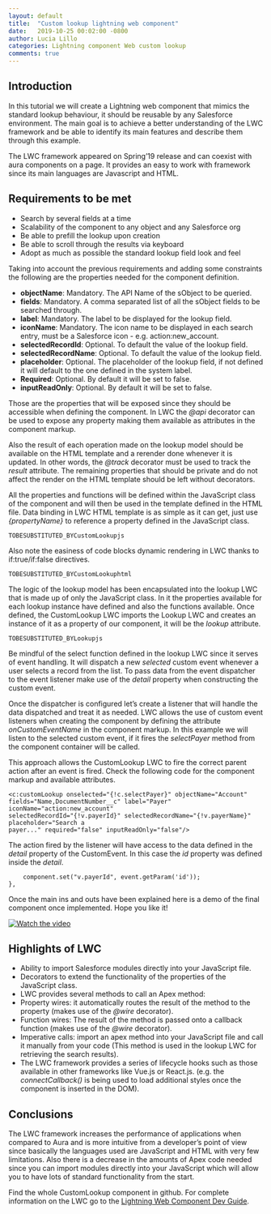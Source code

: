 ```yaml
---
layout: default
title:  "Custom lookup lightning web component"
date:   2019-10-25 00:02:00 -0800
author: Lucia Lillo
categories: Lightning component Web custom lookup
comments: true
---
```


## Introduction
In this tutorial we will create a Lightning web component that mimics the standard lookup behaviour, it should be reusable by any Salesforce environment. The main goal is to achieve a better understanding of the LWC framework and be able to identify its main features and describe them through this example.

The LWC framework appeared on Spring’19 release and can coexist with aura components on a page. It provides an easy to work with framework since its main languages are Javascript and HTML.

## Requirements to be met
- Search by several fields at a time
- Scalability of the component to any object and any Salesforce org
- Be able to prefill the lookup upon creation
- Be able to scroll through the results via keyboard
- Adopt as much as possible the standard lookup field look and feel

Taking into account the previous requirements and adding some constraints the following are the properties needed for the component definition.

- **objectName**: Mandatory. The API Name of the sObject to be queried.
- **fields**: Mandatory. A comma separated list of all the sObject fields to be searched through.
- **label**: Mandatory. The label to be displayed for the lookup field.
- **iconName**: Mandatory. The icon name to be displayed in each search entry, must be a Salesforce icon - e.g. action:new_account.
- **selectedRecordId**: Optional. To default the value of the lookup field.
- **selectedRecordName**: Optional. To default the value of the lookup field.
- **placeholder**: Optional. The placeholder of the lookup field, if not defined it will default to the one defined in the system label.
- **Required**: Optional. By default it will be set to false.
- **inputReadOnly**: Optional. By default it will be set to false.

Those are the properties that will be exposed since they should be accessible when defining the component. In LWC the *@api* decorator can be used to expose any property making them available as attributes in the component markup.

Also the result of each operation made on the lookup model should be available on the HTML template and a rerender done whenever it is updated. In other words, the *@track* decorator must be used to track the *result* attribute. The remaining properties that should be private and do not affect the render on the HTML template should be left without decorators.

All the properties and functions will be defined within the JavaScript class of the component and will then be used in the template defined in the HTML file. Data binding in LWC HTML template is as simple as it can get, just use *{propertyName}* to reference a property defined in the JavaScript class.

`TOBESUBSTITUTED_BYCustomLookupjs`

Also note the easiness of code blocks dynamic rendering in LWC thanks to if:true/if:false directives.

`TOBESUBSTITUTED_BYCustomLookuphtml`

The logic of the lookup model has been encapsulated into the lookup LWC that is made up of only the JavaScript class. In it the properties available for each lookup instance have defined and also the functions available. Once defined, the CustomLookup LWC imports the Lookup LWC and creates an instance of it as a property of our component, it will be the *lookup* attribute.

`TOBESUBSTITUTED_BYLookupjs`

Be mindful of the select function defined in the lookup LWC since it serves of event handling. It will dispatch a new *selected* custom event whenever a user selects a record from the list. To pass data from the event dispatcher to the event listener make use of the *detail* property when constructing the custom event.

Once the dispatcher is configured let’s create a listener that will handle the data dispatched and treat it as needed. LWC allows the use of custom event listeners when creating the component by defining the attribute *onCustomEventName* in the component markup. In this example we will listen to the selected custom event, if it fires the *selectPayer* method from the component container will be called. 

This approach allows the CustomLookup LWC to fire the correct parent action after an event is fired. Check the following code for the component markup and available attributes.

```
<c:customLookup onselected="{!c.selectPayer}" objectName="Account" 
fields="Name,DocumentNumber__c" label="Payer" iconName="action:new_account" 
selectedRecordId="{!v.payerId}" selectedRecordName="{!v.payerName}" placeholder="Search a 
payer..." required="false" inputReadOnly="false"/>
```

The action fired by the listener will have access to the data defined in the *detail* property of the CustomEvent. In this case the *id* property was defined inside the *detail*.

```selectPayer : function(component, event, helper){        
    component.set("v.payerId", event.getParam('id'));
},
```

Once the main ins and outs have been explained here is a demo of the final component once implemented. Hope you like it!


[![Watch the video]({{site.url}}{{site.baseurl}}/pictures/25-10-2019/youtube2.jpg)](http://www.youtube.com/watch?v=pCSnZ2XsC8c "Video")


## Highlights of LWC
- Ability to import Salesforce modules directly into your JavaScript file.
- Decorators to extend the functionality of the properties of the JavaScript class.
- LWC provides several methods to call an Apex method:
- Property wires: it automatically routes the result of the method to the property (makes use of the *@wire* decorator).
- Function wires: The result of the method is passed onto a callback function (makes use of the *@wire* decorator).
- Imperative calls: import an apex method into your JavaScript file and call it manually from your code (This method is used in the lookup LWC for retrieving the search results).
- The LWC framework provides a series of lifecycle hooks such as those available in other frameworks like Vue.js or React.js. (e.g. the *connectCallback()* is being used to load additional styles once the component is inserted in the DOM).

## Conclusions
The LWC framework increases the performance of applications when compared to Aura and is more intuitive from a developer’s point of view since basically the languages used are JavaScript and HTML with very few limitations. Also there is a decrease in the amounts of Apex code needed since you can import modules directly into your JavaScript which will allow you to have lots of standard functionality from the start.

Find the whole CustomLookup component in github. For complete information on the LWC go to the [Lightning Web Component Dev Guide](https://developer.salesforce.com/docs/component-library/documentation/lwc).

